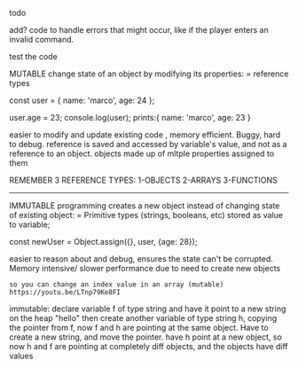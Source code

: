 todo

add?
code to handle errors that might occur, like if the player enters an invalid command.


test the code






MUTABLE change state of an object by modifying its properties: = reference types

const user = {
    name: 'marco',
    age: 24
};

user.age = 23;
console.log(user);
prints:{ name: 'marco', age: 23 }

easier to modify and update existing code , memory efficient. Buggy, hard to debug.
reference is saved and accessed by variable's value, and not as a reference to an object.
objects made up of mltple properties assigned to them

REMEMBER 3 REFERENCE TYPES:
1-OBJECTS
2-ARRAYS
3-FUNCTIONS
______________________________________________________
IMMUTABLE programming creates a new object instead of changing state of existing object: = Primitive types (strings, booleans, etc) stored as value to variable;

const newUser = Object.assign({}, user, {age: 28});

easier to reason about and debug, ensures the state can't be corrupted. Memory intensive/ slower performance due to need to create new objects

    so you can change an index value in an array (mutable)
    https://youtu.be/LTnp79Ke8FI

  immutable: declare variable f of type string and have it point to a new string on the heap "hello"
  then create another variable of type string h, copying the pointer from f, now f and h are pointing at the same object.
  Have to create a new string, and move the pointer. have h point at a new object, so now h and f are pointing at completely diff objects, and the objects have diff values
